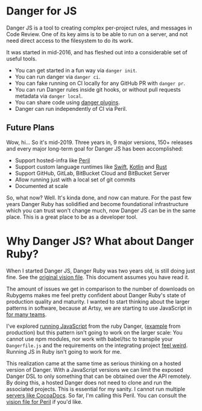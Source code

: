 # Danger for JS

Danger JS is a tool to creating complex per-project rules, and messages in Code Review. One of its key aims is to be
able to run on a server, and not need direct access to the filesystem to do its work.

It was started in mid-2016, and has fleshed out into a considerable set of useful tools.

- You can get started in a fun way via `danger init`.
- You can run danger via `danger ci`.
- You can fake running on CI locally for any GitHub PR with `danger pr`.
- You can run Danger rules inside git hooks, or without pull requests metadata via `danger local`.
- You can share code using [danger plugins][plugins].
- Danger can run independently of CI via Peril.

## Future Plans

Wow, hi... So it's mid-2019. Three years in, 9 major versions, 150+ releases and every major long-term goal for Danger
JS has been accomplished:

- Support hosted-infra like [Peril](https://github.com/danger/peril)
- Support custom language runtimes like [Swift](https://danger.systems/swift/),
  [Kotlin](https://github.com/danger/kotlin/) and [Rust](https://github.com/danger/rust)
- Support GitHub, GitLab, BitBucket Cloud and BitBucket Server
- Allow running just with a local set of git commits
- Documented at scale

So, what now? Well. It's kinda done, and now can mature. For the past few years Danger Ruby has solidified and become
foundational infrastructure which you can trust won't change much, now Danger JS can be in the same place. This is a
great place to be as a developer tool.

# Why Danger JS? What about Danger Ruby?

When I started Danger JS, Danger Ruby was two years old, is still doing just fine. See the
[original vision file](https://github.com/danger/danger/blob/master/VISION.md). This document assumes you have read it.

The amount of issues we get in comparison to the number of downloads on Rubygems makes me feel pretty confident about
Danger Ruby's state of production quality and maturity. I wanted to start thinking about the larger patterns in
software, because at Artsy, we are starting to use JavaScript in
[for many teams](http://artsy.github.io/blog/2016/08/15/React-Native-at-Artsy/).

I've explored [running JavaScript](https://github.com/danger/danger/pull/423) from the ruby Danger,
([example](https://github.com/artsy/emission/blob/d58b3d57bf41100e3cce3c2c1b1c4d6c19581a68/Dangerfile.js) from
production) but this pattern isn't going to work on the larger scale: You cannot use npm modules, nor work with
babel/tsc to transpile your `Dangerfile.js` and the requirements on the integrating project
[feel weird](https://github.com/artsy/emission/pull/233). Running JS in Ruby isn't going to work for me.

This realization came at the same time as serious thinking on a hosted version of Danger. With a JavaScript versions we
can limit the exposed Danger DSL to only something that can be obtained over the API remotely. By doing this, a hosted
Danger does not need to clone and run the associated projects. This is essential for my sanity. I cannot run multiple
[servers like CocoaDocs](http://cocoadocs.org). So far, I'm calling this Peril. You can consult the
[vision file for Peril](https://github.com/danger/peril/blob/master/VISION.md) if you'd like.

[plugins]: https://www.npmjs.com/search?q=keywords:danger-plugin&page=1&ranking=optimal
[peril]: http://artsy.github.io/blog/2017/09/04/Introducing-Peril/
